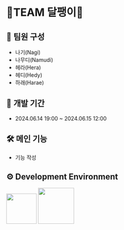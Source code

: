 # 🍎TEAM 달팽이🍎

##  팀원 구성
- 나기(Nagi)
- 나무디(Namudi)
- 헤라(Hera)
- 헤디(Hedy)
- 하래(Harae)

## 📅 개발 기간
- 2024.06.14 19:00 ~ 2024.06.15 12:00

## 🛠 메인 기능
- 기능 작성

## ⚙️ Development Environment
<img width="80" src="https://img.shields.io/badge/IOS-17%2B-yellow"> <img width="95" src="https://img.shields.io/badge/Xcode-15.3-blue">
